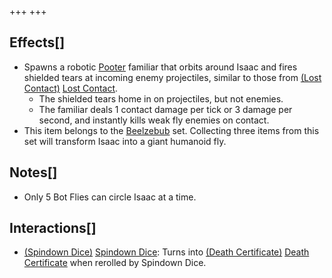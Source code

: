 +++
+++

Effects[]
---------


* Spawns a robotic [Pooter](/wiki/Pooter "Pooter") familiar that orbits around Isaac and fires shielded tears at incoming enemy projectiles, similar to those from [(Lost Contact)](/wiki/Lost_Contact "Lost Contact") [Lost Contact](/wiki/Lost_Contact "Lost Contact").
	+ The shielded tears home in on projectiles, but not enemies.
	+ The familiar deals 1 contact damage per tick or 3 damage per second, and instantly kills weak fly enemies on contact.
* This item belongs to the [Beelzebub](/wiki/Beelzebub "Beelzebub") set. Collecting three items from this set will transform Isaac into a giant humanoid fly.


Notes[]
-------


* Only 5 Bot Flies can circle Isaac at a time.


Interactions[]
--------------


* [(Spindown Dice)](/wiki/Spindown_Dice "Spindown Dice") [Spindown Dice](/wiki/Spindown_Dice "Spindown Dice"): Turns into [(Death Certificate)](/wiki/Death_Certificate "Death Certificate") [Death Certificate](/wiki/Death_Certificate "Death Certificate") when rerolled by Spindown Dice.



